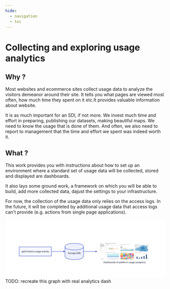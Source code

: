 ```yaml
---
hide:
  - navigation
  - toc
---
```


# Collecting and exploring usage analytics

## Why ?

Most websites and ecommerce sites collect usage data to analyze the visitors demeanor around their site. It tells you what pages are viewed most often, how much time they spent on it etc.It provides valuable information about  website.

It is as much important for an SDI, if not more. We invest much time and effort in preparing, publishing our datasets, making beautiful maps. We need to know the usage that is done of them. And often, we also need to report to management that the time and effort we spent was indeed worth it.

## What ?

This work provides you with instructions about how to set up an environment where a standard set of usage data will be collected, stored and displayed are dashboards.

It also lays some ground work, a framework on which you will be able to build, add more collected data, dajust the settings to your infrastructure.

For now, the collection of the usage data only relies on the access logs. In the future, it will be completed by additional usage data that access logs can't provide (e.g. actions from single page applications).


![overview](d2/overview.svg)
TODO: recreate this graph with real analytics dash
